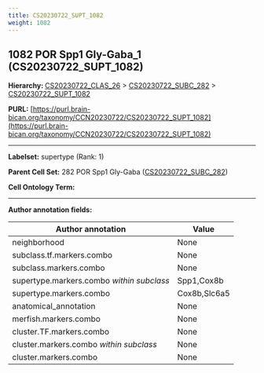 ```yaml
---
title: CS20230722_SUPT_1082
weight: 1082
---
```

## 1082 POR Spp1 Gly-Gaba_1 (CS20230722_SUPT_1082)
<b>Hierarchy: </b>
[CS20230722_CLAS_26](../CS20230722_CLAS_26) >
[CS20230722_SUBC_282](../CS20230722_SUBC_282) >
[CS20230722_SUPT_1082](../CS20230722_SUPT_1082)

**PURL:** [https://purl.brain-bican.org/taxonomy/CCN20230722/CS20230722_SUPT_1082](https://purl.brain-bican.org/taxonomy/CCN20230722/CS20230722_SUPT_1082)

---


**Labelset:** supertype (Rank: 1)

**Parent Cell Set:** 282 POR Spp1 Gly-Gaba ([CS20230722_SUBC_282](../CS20230722_SUBC_282))



**Cell Ontology Term:** 

[MARKER GENES.]: #


---

[TRANSFERRED ANNOTATIONS.]: #


[AUTHOR ANNOTATION FIELDS.]: #


**Author annotation fields:**

| Author annotation | Value |
|-------------------|-------|
|neighborhood|None|
|subclass.tf.markers.combo|None|
|subclass.markers.combo|None|
|supertype.markers.combo _within subclass_|Spp1,Cox8b|
|supertype.markers.combo|Cox8b,Slc6a5|
|anatomical_annotation|None|
|merfish.markers.combo|None|
|cluster.TF.markers.combo|None|
|cluster.markers.combo _within subclass_|None|
|cluster.markers.combo|None|
